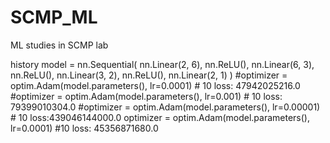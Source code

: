 # SCMP_ML
ML studies in SCMP lab

history
model = nn.Sequential(
    nn.Linear(2, 6),
    nn.ReLU(),
    nn.Linear(6, 3),
    nn.ReLU(),
    nn.Linear(3, 2),
    nn.ReLU(),
    nn.Linear(2, 1)
)
    #optimizer = optim.Adam(model.parameters(), lr=0.0001) # 10 loss:  47942025216.0
    #optimizer = optim.Adam(model.parameters(), lr=0.001) # 10 loss:   79399010304.0
    #optimizer = optim.Adam(model.parameters(), lr=0.00001) # 10 loss:439046144000.0
    optimizer = optim.Adam(model.parameters(), lr=0.0001)    #10 loss: 45356871680.0
    
    